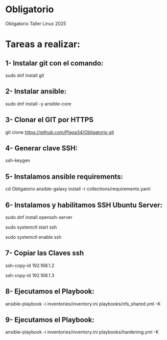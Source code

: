# Obligatorio
Obligatorio Taller Linux 2025

# Tareas a realizar:

## 1- Instalar git con el comando:

  sudo dnf install git

## 2- Instalar ansible:

  sudo dnf install -y ansible-core

## 3- Clonar el GIT por HTTPS

   git clone https://github.com/Plaga34/Obligatorio.git

## 4- Generar clave SSH:

   ssh-keygen

## 5- Instalamos ansible requirements:

   cd Obligatorio
   ansible-galaxy install -r collections/requirements.yaml

## 6- Instalamos y habilitamos SSH Ubuntu Server:

  sudo dnf install openssh-server
  
  sudo systemctl start ssh

  sudo systemctl enable ssh

## 7- Copiar las Claves ssh

   ssh-copy-id 192.168.1.2
  
   ssh-copy-id 192.168.1.3

## 8- Ejecutamos el Playbook:

  ansible-playbook -i inventories/inventory.ini playbooks/nfs_shared.yml -K


## 9-  Ejecutamos el Playbook:

  ansible-playbook -i inventories/inventory.ini  playbooks/hardening.yml -K

